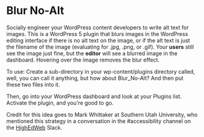 # Blur No-Alt

Socially engineer your WordPress content developers to write alt text for images. This is a WordPress 5 plugin that blurs images in the WordPress editing interface if there is no alt text on the image, or if the alt text is just the filename of the image (evaluating for .jpg, .png, or .gif). Your **users** still see the image just fine, but the **editor** will see a blurred image in the dashboard. Hovering over the image removes the blur effect.

To use: Create a sub-directory in your wp-content/plugins directory called, well, you can call it anything, but how about Blur_No-Alt? And then put these two files into it. 

Then, go into your WordPress dashboard and look at your Plugins list. Activate the plugin, and you're good to go.

Credit for this idea goes to Mark Whittaker at Southern Utah University, who mentioned this strategy in a conversation in the #accessibility channel on the [HighEdWeb](https://www.highedweb.org/) Slack.
